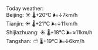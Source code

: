 Today weather:  
Beijing: ☀️   🌡️+20°C 🌬️↓7km/h  
Tianjin: ☀️   🌡️+21°C 🌬️↓11km/h  
Shijiazhuang: ☀️   🌡️+18°C 🌬️↘11km/h  
Tangshan: ⛅️  🌡️+19°C 🌬️↓6km/h  
